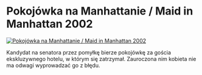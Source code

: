Pokojówka na Manhattanie / Maid in Manhattan 2002 
=============
[![Pokojówka na Manhattanie / Maid in Manhattan 2002 ](http://vidos.pl/images/player.gif)](http://vidos.pl/pokojowka-na-manhattanie-maid-in-manhattan-2002)

 Kandydat na senatora przez pomyłkę bierze pokojówkę za gościa ekskluzywnego hotelu, w którym się zatrzymał. Zauroczona nim kobieta nie ma odwagi wyprowadzać go z błędu.
